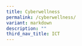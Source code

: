```yaml
---
title: Cyberwellness
permalink: /cyberwellness/
variant: markdown
description: ""
third_nav_title: ICT
---
```

<p></p>